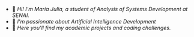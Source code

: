 - 👋 *Hi! I'm Maria Julia, a student of Analysis of Systems Development at SENAI.*
- 👀 *I'm passionate about Artificial Intelligence Development*
- 🌱 *Here you'll find my academic projects and coding challenges.*


<!---
maria-garnham/maria-garnham is a ✨ special ✨ repository because its `README.md` (this file) appears on your GitHub profile.
You can click the Preview link to take a look at your changes.
--->
